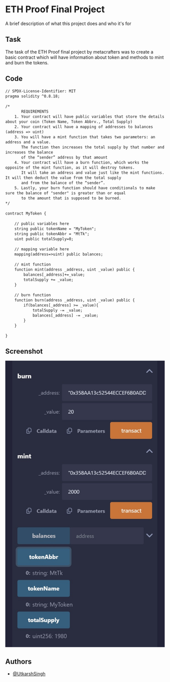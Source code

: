 
# ETH Proof Final Project

A brief description of what this project does and who it's for


## Task

The task of the ETH Proof final project by metacrafters was to create a basic contract which will have information about token and methods to mint and burn the tokens.


## Code

```solidity
// SPDX-License-Identifier: MIT
pragma solidity ^0.8.18;

/*
       REQUIREMENTS
    1. Your contract will have public variables that store the details about your coin (Token Name, Token Abbrv., Total Supply)
    2. Your contract will have a mapping of addresses to balances (address => uint)
    3. You will have a mint function that takes two parameters: an address and a value. 
       The function then increases the total supply by that number and increases the balance 
       of the “sender” address by that amount
    4. Your contract will have a burn function, which works the opposite of the mint function, as it will destroy tokens. 
       It will take an address and value just like the mint functions. It will then deduct the value from the total supply 
       and from the balance of the “sender”.
    5. Lastly, your burn function should have conditionals to make sure the balance of "sender" is greater than or equal 
       to the amount that is supposed to be burned.
*/

contract MyToken {

    // public variables here
    string public tokenName = "MyToken";
    string public tokenAbbr = "MtTk";
    uint public totalSupply=0;

    // mapping variable here
    mapping(address=>uint) public balances;

    // mint function
    function mint(address _address, uint _value) public {
        balances[_address]+=_value;
        totalSupply += _value;
    }

    // burn function
    function burn(address _address, uint _value) public {
        if(balances[_address] >= _value){
            totalSupply -= _value;
            balances[_address] -= _value;
        }
    }

}

```

## Screenshot 
![Alt text](SoliditySS.jpg?raw=true "Remix Output")


## Authors

- [@UtkarshSingh](https://www.github.com/utkarshsp206)

